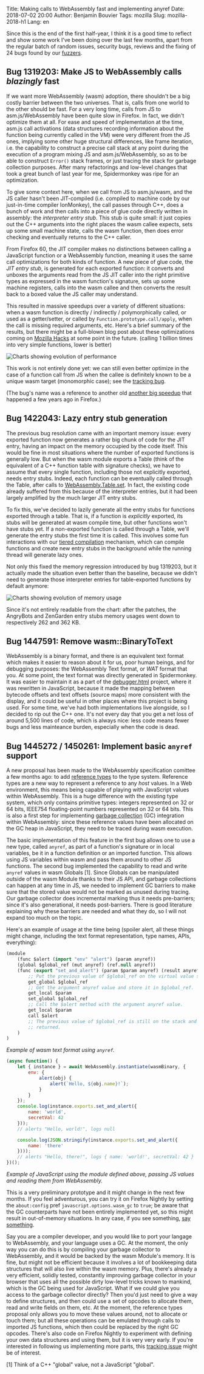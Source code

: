 Title: Making calls to WebAssembly fast and implementing anyref
Date: 2018-07-02 20:00
Author: Benjamin Bouvier
Tags: mozilla
Slug: mozilla-2018-h1
Lang: en

Since this is the end of the first half-year, I think it is a good time to
reflect and show some work I've been doing over the last few months, apart from
the regular batch of random issues, security bugs, reviews and the fixing of 24
bugs found by our [fuzzers](https://en.wikipedia.org/wiki/Fuzzing).

## Bug 1319203: Make JS to WebAssembly calls *blazingly* fast

If we want more WebAssembly (wasm) adoption, there shouldn't be a big costly
barrier between the two universes. That is, calls from one world to the other
should be fast. For a very long time, calls from JS to asm.js/WebAssembly have
been quite slow in Firefox. In fact, we didn't optimize them at all. For ease and speed of
implementation at the time, asm.js call activations (data structures recording
information about the function being currently called in the VM) were very different from
the JS ones, implying some other huge structural differences, like frame
iteration, i.e. the capability to construct a precise call stack at any point
during the execution of a program mixing JS and asm.js/WebAssembly, so as to be
able to construct `Error()` stack frames, or just tracing the stack for garbage
collection purposes. After many refactorings and low-level changes that took a
great bunch of last year for me, Spidermonkey was ripe for an optimization.

To give some context here, when we call from JS to asm.js/wasm, and the JS
caller hasn't been JIT-compiled (i.e. compiled to machine code by our
just-in-time compiler IonMonkey), the call passes through C++, does a bunch of
work and then calls into a piece of glue code directly written in assembly: the
*interpreter entry stub*. This stub is quite small: it just copies out the C++
arguments into the right places the wasm callee expects, sets up some small
machine state, calls the wasm function, then does error checking and eventually
returns to the C++ caller.

From Firefox 60, the JIT compiler makes no distinctions between calling a
JavaScript function or a WebAssembly function, meaning it uses the same call
optimizations for both kinds of function. A new piece of glue code, the *JIT
entry stub*, is generated for each exported function: it converts and unboxes
the arguments read from the JS JIT caller into the right primitive types as
expressed in the wasm function's signature, sets up some machine registers,
calls into the wasm callee and then converts the result back to a boxed value
the JS caller may understand.

This resulted in massive speedups over a variety of different situations: when
a wasm function is directly / indirectly / polymorphically called, or used as a
getter/setter, or called by `Function.prototype.call/apply`, when the call is
missing required arguments, etc. Here's a brief summary of the results, but
there might be a full-blown blog post about these optimizations coming on
[Mozilla Hacks](https://hacks.mozilla.org/) at some point in the future.
(calling 1 billion times into very simple functions, lower is better)

![Charts showing evolution of performance]({filename}/images/2018-07-wasm-calls.png)

This work is not entirely done yet: we can still even better optimize in the
case of a function call from JS when the callee is definitely known to be a
unique wasm target (monomorphic case); see the [tracking
bug](https://bugzilla.mozilla.org/show_bug.cgi?id=1437065).

(The bug's name was a reference to another old [another big
speedup](https://bugzilla.mozilla.org/show_bug.cgi?id=274784) that happened a
few years ago in Firefox.)

## Bug 1422043: Lazy entry stub generation

The previous bug resolution came with an important memory issue: every exported
function now generates a rather big chunk of code for the JIT entry, having an
impact on the memory occupied by the code itself. This would be fine in most
situations where the number of exported functions is generally low. But when
the wasm module exports a Table (think of the equivalent of a C++ function
table with signature checks), we have to assume that every single function,
including those not explicitly exported, needs entry stubs. Indeed, each
function can be eventually called through the Table, after calls to
[WebAssembly.Table.set](http://webassembly.github.io/spec/js-api/index.html#dom-table-set).
In fact, the existing code already suffered from this because of the
interpreter entries, but it had been largely amplified by the much larger JIT
entry stubs.

To fix this, we've decided to lazily generate all the entry stubs for functions
exported through a table. That is, if a function is *explicitly* exported, its
stubs will be generated at wasm compile time, but other functions won't have
stubs yet. If a non-exported function is called through a Table, we'll generate
the entry stubs the first time it is called. This involves some fun
interactions with our [tiered
compilation](https://hacks.mozilla.org/2018/01/making-webassembly-even-faster-firefoxs-new-streaming-and-tiering-compiler/)
mechanism, which can compile functions and create new entry stubs in the
background while the running thread will generate lazy ones.

Not only this fixed the memory regression introduced by bug 1319203, but it
actually made the situation even better than the baseline, because we didn't need
to generate those interpreter entries for table-exported functions by default anymore:

![Charts showing evolution of memory usage]({filename}/images/2018-07-wasm-stubs-memory.png)

Since it's not entirely readable from the chart: after the patches, the
AngryBots and ZenGarden entry stubs memory usages went down to respectively 262
and 362 KB.

## Bug 1447591: Remove wasm::BinaryToText

WebAssembly is a binary format, and there is an equivalent text format which
makes it easier to reason about it for us, poor human beings, and for debugging
purposes: the WebAssembly Text format, or *WAT* format that you. At some point,
the text format was directly generated in Spidermonkey. It was easier to
maintain it as a part of the
[debugger.html](https://github.com/devtools-html/debugger.html) project, where
it was rewritten in JavaScript, because it made the mapping between bytecode
offsets and text offsets (source maps) more consistent with the display, and it
could be useful in other places where this project is being used. For some
time, we've had both implementations live alongside, so I decided to rip out
the C++ one. It's not every day that you get a net loss of around 5,500 lines
of code, which is always nice: less code means fewer bugs and less
mainteance burden, especially when the code is dead.

## Bug 1445272 / 1450261: Implement basic `anyref` support

A new proposal has been made to the WebAssembly specification comittee a few
months ago: to add [reference
types](https://github.com/WebAssembly/reference-types) to the type system.
Reference types are a new way to represent a reference to any *host* values. In
a Web environment, this means being capable of playing with JavaScript values
within WebAssembly. This is a huge difference with the existing type system,
which only contains primitive types: integers represented on 32 or 64 bits,
IEEE754 floating-point numbers represented on 32 or 64 bits. This is also a
first step for implementing [garbage
collection](http://github.com/webassembly/gc) (GC) integration within
WebAssembly: since these reference values have been allocated on the GC heap in
JavaScript, they need to be traced during wasm execution.

The basic implementation of this feature in the first bug allows one to use a
new type, called `anyref`, as part of a function's signature or in local
variables, be it in a function definition or an imported function. This allows
using JS variables within wasm and pass them around to other JS functions. The
second bug implemented the capability to read and write `anyref` values in wasm
Globals [1]. Since Globals can be manipulated outside of the wasm Module thanks
to their JS API, and garbage collections can happen at any time in JS, we
needed to implement GC barriers to make sure that the stored value would not be
marked as unused during tracing. Our garbage collector does incremental marking
thus it needs pre-barriers; since it's also generational, it needs
post-barriers. There is good literature explaining why these barriers are
needed and what they do, so I will not expand too much on the topic.

Here's an example of usage at the time being (spoiler alert, all these things
might change, including the text format representation, type names, APIs,
everything):

```lisp
(module
    (func $alert (import "env" "alert") (param anyref))
    (global $global_ref (mut anyref) (ref.null anyref))
    (func (export "set_and_alert") (param $param anyref) (result anyref)
        ;; Put the previous value of $global_ref on the virtual value stack.
        get_global $global_ref
        ;; Get the argument anyref value and store it in $global_ref.
        get_local $param
        set_global $global_ref
        ;; Call the $alert method with the argument anyref value.
        get_local $param
        call $alert
        ;; The previous value of $global_ref is still on the stack and will be
        ;; returned.
    )
)
```

*Example of wasm text format using `anyref`.*

```js
(async function() {
    let { instance } = await WebAssembly.instantiate(wasmBinary, {
        env: {
            alert(obj) {
                alert(`Hello, ${obj.name}!`);
            }
        }
    });
    console.log(instance.exports.set_and_alert({
        name: 'world',
        secretVal: 42
    }));
    // alerts "Hello, world!", logs null

    console.log(JSON.stringify(instance.exports.set_and_alert({
        name: 'there'
    })));
    // alerts "Hello, there!", logs { name: 'world!', secretVal: 42 }
})();
```

*Example of JavaScript using the module defined above, passing JS values and
reading them from WebAssembly.*

This is a very preliminary prototype and it might change in the next few
months. If you feel adventurous, you can try it on Firefox Nightly by setting
the `about:config` pref `javascript.options.wasm_gc` to `true`; be aware that
the GC counterparts have not been entirely implemented yet, so this might
result in out-of-memory situations. In any case, if you see something, [say
something](https://bugzilla.mozilla.org/enter_bug.cgi?product=Core&component=Javascript%3A%20Web%20Assembly).

Say you are a compiler developer, and you would like to port your langage to
WebAssembly, and your language uses a GC. At the moment, the only way you can do
this is by compiling your garbage collector to WebAssembly, and it would be
backed by the wasm Module's memory. It is fine, but might not be efficient
because it involves a lot of bookkeeping data structures that will also live
within the wasm memory. Plus, there's already a very efficient, solidly tested,
constantly improving garbage collector in your browser that uses all the
possible dirty low-level tricks known to mankind, which is the GC being used
for JavaScript. What if we could give you access to the garbage collector
directly? Then you'd just need to give a way to define structures, and then
could use a set of opcodes to allocate them, read and write fields on them,
etc. At the moment, the reference types proposal only allows you to move these
values around, not to allocate or touch them; but all these operations can be
emulated through calls to imported JS functions, which then could be replaced
by the right GC opcodes. There's also code on Firefox Nightly to experiment
with defining your own data structures and using them, but it is very very
early. If you're interested in following us implementing more parts, this
[tracking
issue](https://bugzilla.mozilla.org/show_bug.cgi?id=1444925) might be of
interest.

[1] Think of a C++ "global" value, not a JavaScript "global".
